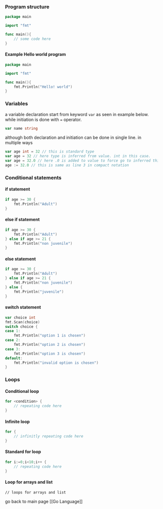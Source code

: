 ### Program structure

``` go
package main

import "fmt"

func main(){
    // some code here
}
```

#### Example Hello world program

``` go
package main

import "fmt"

func main(){
    fmt.Println("Hello! world")
}
```

### Variables

a variable declaration start from keyword `var` as seen in example below.
while initiation is done with `=` operator.
``` go
var name string
```
although both declaration and initiation can be done in single line. in multiple ways
``` go
var age int = 32 // this is standard type
var age = 32 // here type is inferred from value. int in this case.
var age = 32.0 // here .0 is added to value to force go to inferred this value as float
age := 32.0 // this is same as line 3 in compact notation
```

### Conditional statements
#### if statement
``` go
if age >= 30 {
    fmt.Println("Adult")
}
```
#### else if statement
``` go
if age >= 30 {
    fmt.Println("Adult")
} else if age >= 21 {
    fmt.Println("non juvenile")
}
```
#### else statement
``` go
if age >= 30 {
	fmt.Println("Adult")
} else if age >= 21 {
	fmt.Println("non juvenile")
} else {
	fmt.Println("juvenile")
}
```
#### switch statement
``` go
var choice int
fmt.Scan(choice)
switch choice {
case 1:
    fmt.Println("option 1 is chosen")
case 2:
    fmt.Println("option 2 is chosen")
case 3:
    fmt.Println("option 3 is chosen")
default:
    fmt.Println("invalid option is chosen")
}
```
### Loops
#### Conditional loop
``` go
for <condition> {
    // repeating code here
}
```
#### Infinite loop
``` go
for {
    // infinitly repeating code here
}
```
#### Standard for loop
``` go
for i:=0;i<10;i++ {
    // repeating code here
}
```

#### Loop for arrays and list
```
// loops for arrays and list
```
go back to main page [[Go Language]]
